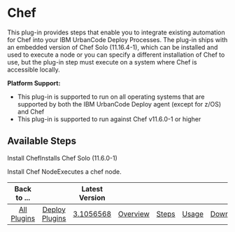 
Chef
====


This plug-in provides steps that enable you to integrate existing automation for Chef into your IBM UrbanCode Deploy Processes. The plug-in ships with an embedded version of Chef Solo (11.16.4-1), which can be installed and used to execute a node or you can specify a different installation of Chef to use, but the plug-in step must execute on a system where Chef is accessible locally.


**Platform Support:**


* This plug-in is supported to run on all operating systems that are supported by both the IBM UrbanCode Deploy agent (except for z/OS) and Chef
* This plug-in is supported to run against Chef v11.6.0-1 or higher



Available Steps
---------------


Install ChefInstalls Chef Solo (11.6.0-1)


Install Chef NodeExecutes a chef node.





|Back to ...||Latest Version|||||
| :---: | :---: | :---: | :---: | :---: | :---: | :---: |
|[All Plugins](../../index.md)|[Deploy Plugins](../README.md)|[3.1056568](https://raw.githubusercontent.com/UrbanCode/IBM-UCD-PLUGINS/main/files/Chef/Chef-3.1056568.zip)|[Overview](overview.md)|[Steps](steps.md)|[Usage](usage.md)|[Downloads](downloads.md)|

